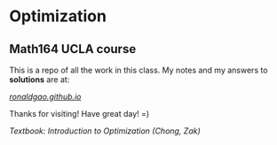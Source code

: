 # Optimization

## Math164 UCLA course
This is a repo of all the work in this class. My notes and my answers to __solutions__ are at:

_[ronaldgao.github.io](ronaldgao.github.io)_

Thanks for visiting! Have great day! =)

_Textbook: Introduction to Optimization (Chong, Zak)_
